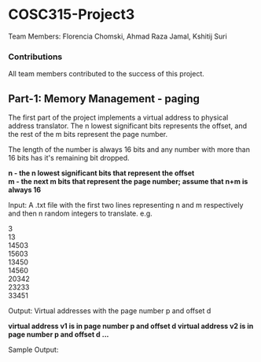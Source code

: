 # COSC315-Project3

Team Members:
Florencia Chomski, Ahmad Raza Jamal, Kshitij Suri
 
### Contributions
All team members contributed to the success of this project. 

## Part-1: Memory Management - paging 

The first part of the project implements a virtual address to physical address translator. The n lowest significant bits represents the offset, and the rest of the m bits represent the page number.  

The length of the number is always 16 bits and any number with more than 16 bits has it's remaining bit dropped. 

**n - the n lowest significant bits that represent the offset** <br/>
**m - the next m bits that represent the page number; assume that n+m is always 16**

Input: A .txt file with the first two lines representing n and m respectively and then n random integers to translate.
e.g. 

3 <br/>
13 <br/>
14503 <br/>
15603 <br/>
13450 <br/>
14560 <br/>
20342 <br/>
23233 <br/>
33451 <br/>

Output: Virtual addresses with the page number p and offset d

**virtual address v1 is in page number p and offset d
virtual address v2 is in page number p and offset d
...**

Sample Output: 

